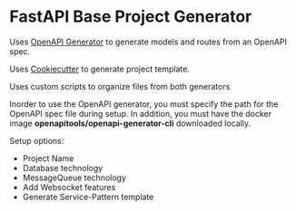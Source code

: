 # FastAPI Base Project Generator

Uses [OpenAPI Generator](https://openapi-generator.tech/ "OpenAPI Generator") to generate models and routes from an OpenAPI spec.

Uses [Cookiecutter](https://github.com/cookiecutter/cookiecutter "Cookiecutter") to generate project template.

Uses custom scripts to organize files from both generators

Inorder to use the OpenAPI generator, you must specify the path for the OpenAPI spec file during setup.
In addition, you must have the docker image **openapitools/openapi-generator-cli** downloaded locally.

Setup options:
- Project Name
- Database technology
- MessageQueue technology
- Add Websocket features
- Generate Service-Pattern template
